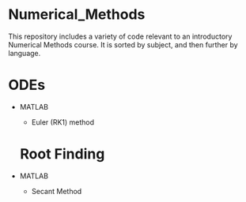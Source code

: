 # Numerical_Methods
This repository includes a variety of code relevant to an introductory Numerical Methods course. It is sorted by subject, and then further by language.

  # ODEs
- MATLAB
  - Euler (RK1) method

  # Root Finding
- MATLAB 
  - Secant Method
